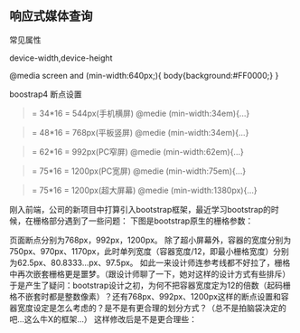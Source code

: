 ## 响应式媒体查询  
常见属性

device-width,device-height



<link href = "./style/style.css" >


@media screen and (min-width:640px;){
     body{background:#FF0000;}
}

boostrap4 断点设置
>= 34*16 = 544px(手机横屏)
@medie (min-width:34em){...}

>= 48*16 = 768px(平板竖屏)
@medie (min-width:34em){...}

>= 62*16 = 992px(PC窄屏)
@medie (min-width:62em){...}

>= 75*16 = 1200px(PC宽屏)
@medie (min-width:75em){...}

>= 75*16 = 1200px(超大屏幕)
@medie (min-width:1380px){...}


刚入前端，公司的新项目中打算引入bootstrap框架，最近学习bootstrap的时候，在栅格部分遇到了一些问题：
下图是bootstrap原生的栅格参数：

页面断点分别为768px，992px，1200px。
除了超小屏幕外，容器的宽度分别为750px、970px、1170px，此时单列宽度（容器宽度/12，即最小栅格宽度）分别为62.5px、80.8333...px、97.5px。
如此一来设计师连参考线都不好拉了，栅格中再次嵌套栅格更是噩梦。（跟设计师聊了一下，她对这样的设计方式有些排斥）
于是产生了疑问：bootstrap设计之初，为何不把容器宽度定为12的倍数（起码栅格不嵌套时都是整数像素）？还有768px、992px、1200px这样的断点设置和容器宽度设定是怎么考虑的？是不是有更合理的划分方式？（总不是拍脑袋决定的吧...这么牛X的框架...）
这样修改后是不是更合理些：
